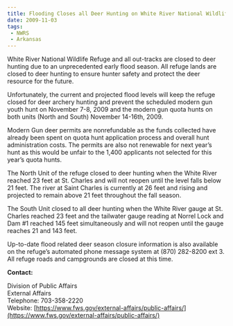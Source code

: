 ```yaml
---
title: Flooding Closes all Deer Hunting on White River National Wildlife Refuge
date: 2009-11-03
tags:
 - NWRS
 - Arkansas
---
```


White River National Wildlife Refuge and all out-tracks are closed to deer hunting due to an unprecedented early flood season. All refuge lands are closed to deer hunting to ensure hunter safety and protect the deer resource for the future.

Unfortunately, the current and projected flood levels will keep the refuge closed for deer archery hunting and prevent the scheduled modern gun youth hunt on November 7-8, 2009 and the modern gun quota hunts on both units (North and South) November 14-16th, 2009.

Modern Gun deer permits are nonrefundable as the funds collected have already been spent on quota hunt application process and overall hunt administration costs. The permits are also not renewable for next year’s hunt as this would be unfair to the 1,400 applicants not selected for this year’s quota hunts.

The North Unit of the refuge closed to deer hunting when the White River reached 23 feet at St. Charles and will not reopen until the level falls below 21 feet. The river at Saint Charles is currently at 26 feet and rising and projected to remain above 21 feet throughout the fall season.

The South Unit closed to all deer hunting when the White River gauge at St. Charles reached 23 feet and the tailwater gauge reading at Norrel Lock and Dam #1 reached 145 feet simultaneously and will not reopen until the gauge reaches 21 and 143 feet.

Up-to-date flood related deer season closure information is also available on the refuge’s automated phone message system at (870) 282-8200 ext 3\. All refuge roads and campgrounds are closed at this time.

**Contact:**

Division of Public Affairs  
External Affairs  
Telephone: 703-358-2220  
Website: [https://www.fws.gov/external-affairs/public-affairs/](https://www.fws.gov/external-affairs/public-affairs/)
